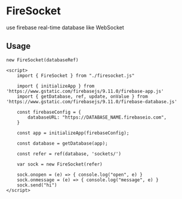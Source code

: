 # FireSocket
use firebase real-time database like WebSocket
## Usage
```new FireSocket(databaseRef)```

```
<script>
    import { FireSocket } from "./firesocket.js"

    import { initializeApp } from 'https://www.gstatic.com/firebasejs/9.11.0/firebase-app.js'
    import { getDatabase, ref, update, onValue } from 'https://www.gstatic.com/firebasejs/9.11.0/firebase-database.js'

    const firebaseConfig = {
        databaseURL: "https://DATABASE_NAME.firebaseio.com",
    }

    const app = initializeApp(firebaseConfig);

    const database = getDatabase(app);

    const refer = ref(database, 'sockets/')

    var sock = new FireSocket(refer)

    sock.onopen = (e) => { console.log("open", e) }
    sock.onmessage = (e) => { console.log("message", e) }
    sock.send("hi")
</script>
```